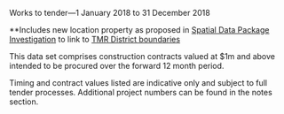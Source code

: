 Works to tender—1 January 2018 to 31 December 2018

**Includes new location property as proposed in [Spatial Data Package Investigation](https://research.okfn.org/spatial-data-package-investigation/) to link to [TMR District boundaries](https://github.com/Stephen-Gates/service-locations/tree/master/boundary-data/tmr-district-boundaries)

This data set comprises construction contracts valued at $1m and above intended to be procured over the forward 12 month period.

Timing and contract values listed are indicative only and subject to full tender processes. Additional project numbers can be found in the notes section.

